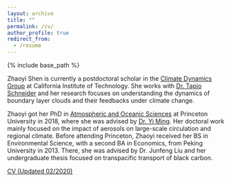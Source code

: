 ```yaml
---
layout: archive
title: ""
permalink: /cv/
author_profile: true
redirect_from:
  - /resume
---
```


{% include base_path %}

Zhaoyi Shen is currently a postdoctoral scholar in the [<u>Climate Dynamics Group</u>](https://climate-dynamics.org/) at California Institute of Technology. She works with [<u>Dr. Tapio Schneider</u>](https://climate-dynamics.org/people/tapio-schneider/) and her research focuses on understanding the dynamics of boundary layer clouds and their feedbacks under climate change.

Zhaoyi got her PhD in [<u>Atmospheric and Oceanic Sciences</u>](https://aos.princeton.edu/) at Princeton University in 2018, where she was advised by [<u>Dr. Yi Ming</u>](https://www.gfdl.noaa.gov/yi-ming-homepage/). Her doctoral work mainly focused on the impact of aerosols on large-scale circulation and regional climate. Before attending Princeton, Zhaoyi received her BS in Environmental Science, with a second BA in Economics, from Peking University in 2013. There, she was advised by Dr. Junfeng Liu and her undergraduate thesis focused on transpacific transport of black carbon.

[<u>CV (Updated 02/2020)</u>](http://szy21.github.io/files/cv_shen.pdf)

<!--Education-->
<!--======-->
<!--* Ph.D in Atmospheric and Oceanic Science, Princeton University, 2018-->
  
  
